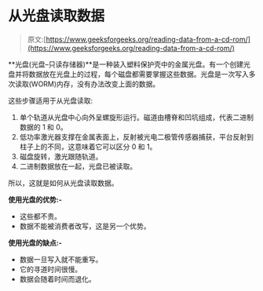 # 从光盘读取数据

> 原文:[https://www.geeksforgeeks.org/reading-data-from-a-cd-rom/](https://www.geeksforgeeks.org/reading-data-from-a-cd-rom/)

**光盘(光盘–只读存储器)**是一种装入塑料保护壳中的金属光盘。有一个创建光盘并将数据放在光盘上的过程，每个磁盘都需要掌握这些数据。光盘是一次写入多次读取(WORM)内存，没有办法改变上面的数据。

这些步骤适用于从光盘读取:

1.  单个轨道从光盘中心向外呈螺旋形运行。磁道由槽脊和凹坑组成，代表二进制数据的 1 和 0。
2.  低功率激光器支撑在金属表面上，反射被光电二极管传感器捕获，平台反射到柱子上的不同，这意味着它可以区分 0 和 1。
3.  磁盘旋转，激光跟随轨道。
4.  二进制数据放在一起，光盘已被读取。

所以，这就是如何从光盘读取数据。

**使用光盘的优势:-**

*   这些都不贵。
*   数据不能被消费者改写，这是另一个优势。

**使用光盘的缺点:-**

*   数据一旦写入就不能重写。
*   它的寻道时间很慢。
*   数据会随着时间而退化。